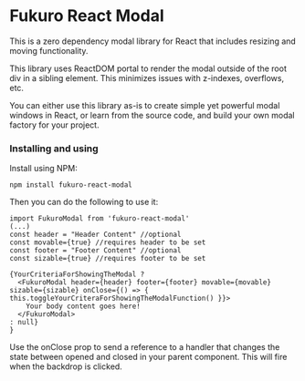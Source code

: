 # Fukuro React Modal
This is a zero dependency modal library for React that includes resizing and moving functionality.

This library uses ReactDOM portal to render the modal outside of the root div in a sibling element. This minimizes issues with z-indexes, overflows, etc.

You can either use this library as-is to create simple yet powerful modal windows in React, or learn from the source code, and build your own modal factory for your project.

### Installing and using
Install using NPM:
```
npm install fukuro-react-modal
```

Then you can do the following to use it:
```
import FukuroModal from 'fukuro-react-modal'
(...)
const header = "Header Content" //optional
const movable={true} //requires header to be set
const footer = "Footer Content" //optional
const sizable={true} //requires footer to be set

{YourCriteriaForShowingTheModal ?
  <FukuroModal header={header} footer={footer} movable={movable} sizable={sizable} onClose={() => { this.toggleYourCriteraForShowingTheModalFunction() }}>
    Your body content goes here!
  </FukuroModal>
: null}
}
```

Use the onClose prop to send a reference to a handler that changes the state between opened and closed in your parent component. This will fire when the backdrop is clicked.